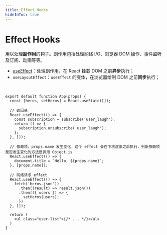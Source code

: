 ```yaml
---
title: Effect Hooks
hideInToc: true
---
```


# Effect Hooks

用以处理**副作用**的钩子。副作用包括处理网络 I/O、浏览器 DOM 操作、事件监听及订阅、动画等等。

- [useEffect](https://stackblitz.com/edit/lesson-one-jsx?devToolsHeight=33&embed=1&file=App.tsx)：处理副作用，在 React 挂载 DOM 之前**异步**执行；
- `useLayoutEffect`：`useEffect` 的变体，在浏览器绘制 DOM 之前**同步**执行；

<br />

<div class="max-h-[300px] overflow-y-auto">

```tsx
export default function App(props) {
  const [heros, setHeros] = React.useState([]);

  // 返回值
  React.useEffect(() => {
    const subscription = subscribe('user_laugh');
    return () => {
      subscription.unsubscribe('user_laugh');
    };
  }, []);
  
  // 依赖项，props.name 发生变化，这个 effect 会在下次渲染之后执行，判断依赖项是否发生变化的方法是调用 Object.is
  React.useEffect(() => {
    document.title = `Hello, ${props.name}`;
  }, [props.name]);

  // 网络请求 effect 
  React.useEffect(() => {
    fetch('heros.json'))
      .then((result) => result.json())
      .then(({ users }) => {
        setHeros(users);
      })
  }, []);

  return (
    <ul class="user-list">{/* ... */}</ul>
  )
}
```

</div>


<!--
还是以之前英雄列表的代码来看下 useEffect 的使用，useEffect 只接受两个参数，第一个是处理函数，我们的请求数据的接口调用的逻辑写在这里。

第二个参数是依赖数组，当数组为空是，表示当前 useEffect 钩子不依赖任何状态，那么它只在组件第一次执行时执行一次，之后的组件的重新渲染都不会执行它；

如果数组不为空，那么只有当它依赖的那些状态发生变化时，它才会执行。

useLayoutEffect 和 useEffect 写法相同，二者在写法上没有任何区别，区别是在执行上。

useEffect 是异步方法，也就说，它不会阻断浏览器的渲染过程；

useLayoutEffect 是同步方法，它会阻断浏览器的渲染过程，一般来说，想要获取更新后的 DOM 元素可以使用 useLayoutEffect 钩子。
 -->
